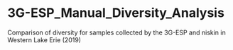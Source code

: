 # 3G-ESP_Manual_Diversity_Analysis
Comparison of diversity for samples collected by the 3G-ESP and niskin in Western Lake Erie (2019)
